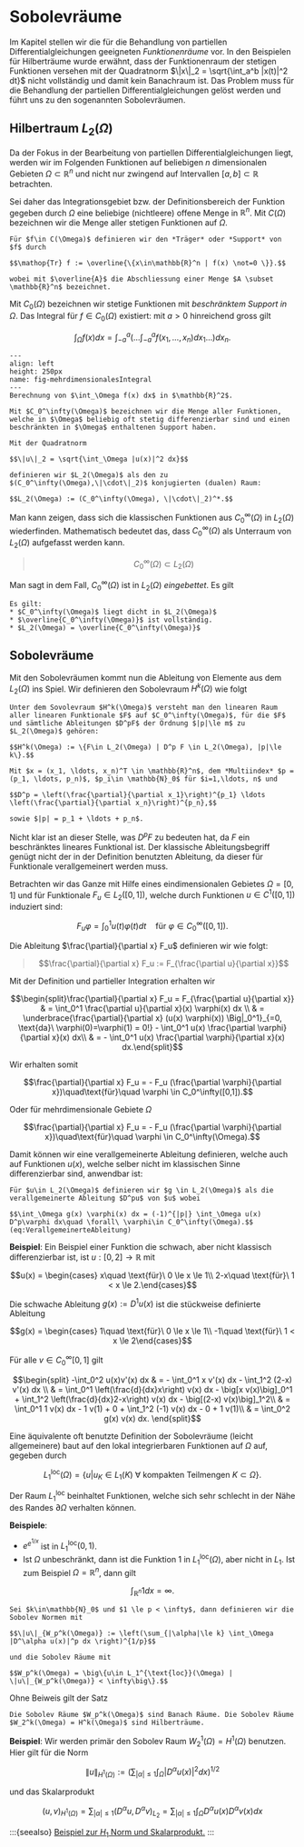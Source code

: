 # Sobolevräume

Im Kapitel stellen wir die für die Behandlung von partiellen Differentialgleichungen geeigneten *Funktionenräume* vor.
In den Beispielen für Hilberträume wurde erwähnt, dass der Funktionenraum der stetigen Funktionen versehen mit der Quadratnorm $\|x\|_2 = \sqrt{\int_a^b |x(t)|^2 dt}$ nicht vollständig und damit kein Banachraum ist. Das Problem muss für die Behandlung der partiellen Differentialgleichungen gelöst werden und führt uns zu den sogenannten Sobolevräumen.

## Hilbertraum $L_2(\Omega)$

Da der Fokus in der Bearbeitung von partiellen Differentialgleichungen liegt, werden wir im Folgenden Funktionen auf beliebigen $n$ dimensionalen Gebieten $\Omega \subset \mathbb{R}^n$ und nicht nur zwingend auf Intervallen $[a,b] \subset \mathbb{R}$ betrachten.

Sei daher das Integrationsgebiet bzw. der Definitionsbereich der Funktion gegeben durch $\Omega$ eine beliebige (nichtleere) offene Menge in $\mathbb{R}^n$. Mit $C(\Omega)$ bezeichnen wir die Menge aller stetigen Funktionen auf $\Omega$.

```{admonition} Definition: Support
Für $f\in C(\Omega)$ definieren wir den *Träger* oder *Support* von $f$ durch

$$\mathop{Tr} f := \overline{\{x\in\mathbb{R}^n | f(x) \not=0 \}}.$$

wobei mit $\overline{A}$ die Abschliessung einer Menge $A \subset \mathbb{R}^n$ bezeichnet.
```

Mit $C_0(\Omega)$ bezeichnen wir stetige Funktionen mit *beschränktem Support in* $\Omega$. Das Integral für $f\in C_0(\Omega)$ existiert: mit $a>0$ hinreichend gross gilt

$$\int_\Omega f(x)dx = \int_{-a}^a \left(\ldots\int_{-a}^a f(x_1,\ldots, x_n) dx_1 \ldots \right) dx_n.$$

```{figure} MehrdimensionalesIntegral.png
---
align: left
height: 250px
name: fig-mehrdimensionalesIntegral
---
Berechnung von $\int_\Omega f(x) dx$ in $\mathbb{R}^2$.
```

```{admonition} Definition: $C_0^\infty(\Omega)$ und $L_2(\Omega)$
Mit $C_0^\infty(\Omega)$ bezeichnen wir die Menge aller Funktionen, welche in $\Omega$ beliebig oft stetig differenzierbar sind und einen beschränkten in $\Omega$ enthaltenen Support haben.

Mit der Quadratnorm

$$\|u\|_2 = \sqrt{\int_\Omega |u(x)|^2 dx}$$

definieren wir $L_2(\Omega)$ als den zu $(C_0^\infty(\Omega),\|\cdot\|_2)$ konjugierten (dualen) Raum:

$$L_2(\Omega) := (C_0^\infty(\Omega), \|\cdot\|_2)^*.$$
```

Man kann zeigen, dass sich die klassischen Funktionen aus $C_0^\infty(\Omega)$ in $L_2(\Omega)$ wiederfinden. Mathematisch bedeutet das, dass $C_0^\infty(\Omega)$ als Unterraum von $L_2(\Omega)$ aufgefasst werden kann.

> $$C_0^\infty(\Omega) \subset L_2(\Omega)$$

Man sagt in dem Fall, $C_0^\infty(\Omega)$ ist in $L_2(\Omega)$ *eingebettet*. Es gilt

```{admonition} Satz
Es gilt:
* $C_0^\infty(\Omega)$ liegt dicht in $L_2(\Omega)$
* $\overline{C_0^\infty(\Omega)}$ ist vollständig.
* $L_2(\Omega) = \overline{C_0^\infty(\Omega)}$
```

## Sobolevräume

Mit den Sobolevräumen kommt nun die Ableitung von Elemente aus dem $L_2(\Omega)$ ins Spiel. Wir definieren den Sobolevraum $H^k(\Omega)$ wie folgt

```{admonition} Definition: Sobolevraum $H^k(\Omega)$
Unter dem Sovolevraum $H^k(\Omega)$ versteht man den linearen Raum aller linearen Funktionale $F$ auf $C_0^\infty(\Omega)$, für die $F$ und sämtliche Ableitungen $D^pF$ der Ordnung $|p|\le m$ zu $L_2(\Omega)$ gehören:

$$H^k(\Omega) := \{F\in L_2(\Omega) | D^p F \in L_2(\Omega), |p|\le k\}.$$

Mit $x = (x_1, \ldots, x_n)^T \in \mathbb{R}^n$, dem *Multiindex* $p = (p_1, \ldots, p_n)$, $p_i\in \mathbb{N}_0$ für $i=1,\ldots, n$ und

$$D^p = \left(\frac{\partial}{\partial x_1}\right)^{p_1} \ldots \left(\frac{\partial}{\partial x_n}\right)^{p_n},$$

sowie $|p| = p_1 + \ldots + p_n$.
```

Nicht klar ist an dieser Stelle, was $D^p F$ zu bedeuten hat, da $F$ ein beschränktes lineares Funktional ist. Der klassische Ableitungsbegriff genügt nicht der in der Definition benutzten Ableitung, da dieser für Funktionale verallgemeinert werden muss. 

Betrachten wir das Ganze mit Hilfe eines eindimensionalen Gebietes $\Omega = [0,1]$ und für Funktionale $F_u \in L_2([0,1])$, welche durch Funktionen $u\in C^1([0,1])$ induziert sind:

$$F_u \varphi = \int_0^1 u(t) \varphi(t) dt\quad \text{für}\ \varphi\in C_0^\infty([0,1]).$$

Die Ableitung $\frac{\partial}{\partial x} F_u$ definieren wir wie folgt:

> $$\frac{\partial}{\partial x} F_u := F_{\frac{\partial u}{\partial x}}$$

Mit der Definition und partieller Integration erhalten wir

$$\begin{split}\frac{\partial}{\partial x} F_u = F_{\frac{\partial u}{\partial x}} & = \int_0^1 \frac{\partial u}{\partial x}(x) \varphi(x) dx \\
& = \underbrace{\frac{\partial}{\partial x} (u(x) \varphi(x)) \Big|_0^1}_{=0, \text{da}\ \varphi(0)=\varphi(1) = 0!} - \int_0^1 u(x) \frac{\partial \varphi}{\partial x}(x) dx\\
& = - \int_0^1 u(x) \frac{\partial \varphi}{\partial x}(x) dx.\end{split}$$

Wir erhalten somit

$$\frac{\partial}{\partial x} F_u = - F_u (\frac{\partial \varphi}{\partial x})\quad\text{für}\quad \varphi \in C_0^\infty([0,1]).$$

Oder für mehrdimensionale Gebiete $\Omega$

$$\frac{\partial}{\partial x} F_u = - F_u (\frac{\partial \varphi}{\partial x})\quad\text{für}\quad \varphi \in C_0^\infty(\Omega).$$

Damit können wir eine verallgemeinerte Ableitung definieren, welche auch auf Funktionen $u(x)$, welche selber nicht im klassischen Sinne differenzierbar sind, anwendbar ist:


```{admonition} Definition: Verallgemeinerte Ableitung (generalized derivative)
Für $u\in L_2(\Omega)$ definieren wir $g \in L_2(\Omega)$ als die verallgemeinerte Ableitung $D^pu$ von $u$ wobei

$$\int_\Omega g(x) \varphi(x) dx = (-1)^{|p|} \int_\Omega u(x) D^p\varphi dx\quad \forall\ \varphi\in C_0^\infty(\Omega).$$ (eq:VerallgemeinerteAbleitung)
```

**Beispiel**: Ein Beispiel einer Funktion die schwach, aber nicht klassisch differenzierbar ist, ist $u:[0,2] \to \mathbb{R}$ mit

$$u(x) = \begin{cases}
x\quad \text{für}\ 0 \le x \le 1\\
2-x\quad \text{für}\ 1 < x \le 2.\end{cases}$$

Die schwache Ableitung $g(x) := D^1u(x)$ ist die stückweise definierte Ableitung

$$g(x) = \begin{cases}
1\quad \text{für}\ 0 \le x \le 1\\
-1\quad \text{für}\ 1 < x \le 2\end{cases}$$

Für alle $v\in C_0^\infty[0,1]$ gilt

$$\begin{split}
-\int_0^2 u(x)v'(x) dx & = - \int_0^1 x v'(x) dx - \int_1^2 (2-x) v'(x) dx \\
& =  \int_0^1 \left(\frac{d}{dx}x\right) v(x) dx - \big[x v(x)\big]_0^1 + \int_1^2 \left(\frac{d}{dx}2-x\right) v(x) dx - \big[(2-x) v(x)\big]_1^2\\
& =  \int_0^1 1 v(x) dx - 1 v(1) + 0 + \int_1^2 (-1) v(x) dx - 0 + 1 v(1)\\
& = \int_0^2 g(x) v(x) dx.
\end{split}$$

Eine äquivalente oft benutzte Definition der Sobolevräume (leicht allgemeinere) baut auf den lokal integrierbaren Funktionen auf $\Omega$ auf, gegeben durch

$$L_1^{\text{loc}}(\Omega) = \{u | u_K\in L_1(K)\ \forall\ \text{kompakten Teilmengen}\ K\subset\Omega\}.$$

Der Raum $L_1^{\text{loc}}$ beinhaltet Funktionen, welche sich sehr schlecht in der Nähe des Randes $\partial\Omega$ verhalten können.

**Beispiele**:
* $e^{e^{1/x}}$ ist in $L_1^{\text{loc}}(0,1)$.
* Ist $\Omega$ unbeschränkt, dann ist die Funktion 1 in $L_1^{\text{loc}}(\Omega)$, aber nicht in $L_1$. Ist zum Beispiel $\Omega = \mathbb{R}^n$, dann gilt

$$\int_{\mathbb{R}^n} 1 dx = \infty.$$

```{admonition} Definition: Sobolev Räume $W_p^k(\Omega)$
Sei $k\in\mathbb{N}_0$ und $1 \le p < \infty$, dann definieren wir die Sobolev Normen mit

$$\|u\|_{W_p^k(\Omega)} := \left(\sum_{|\alpha|\le k} \int_\Omega |D^\alpha u(x)|^p dx \right)^{1/p}$$

und die Sobolev Räume mit

$$W_p^k(\Omega) = \big\{u\in L_1^{\text{loc}}(\Omega) | \|u\|_{W_p^k(\Omega)} < \infty\big\}.$$
```

Ohne Beiweis gilt der Satz

```{admonition} Satz
Die Sobolev Räume $W_p^k(\Omega)$ sind Banach Räume. Die Sobolev Räume $W_2^k(\Omega) = H^k(\Omega)$ sind Hilberträume.
```

**Beispiel**:
Wir werden primär den Sobolev Raum $W_2^1(\Omega) = H^1(\Omega)$ benutzen. Hier gilt für die Norm

$$\|u\|_{H^1(\Omega)} := \left(\sum_{|\alpha|\le 1} \int_\Omega |D^\alpha u(x)|^2 dx \right)^{1/2}$$

und das Skalarprodukt

$$(u,v)_{H^1(\Omega)} = \sum_{|\alpha|\le 1} (D^\alpha u,D^\alpha v)_{L_2} = \sum_{|\alpha|\le 1} \int_\Omega D^\alpha u(x) D^\alpha v(x) dx$$

:::{seealso}
[Beispiel zur $H_1$ Norm und Skalarprodukt.](Beispiel-H1_Norm.ipynb)
:::